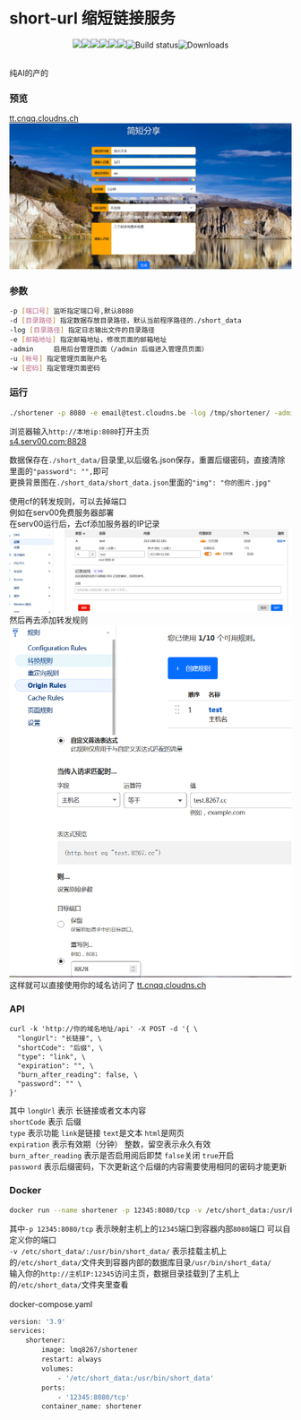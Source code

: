 # short-url 缩短链接服务
<p align="center">
<a href="https://github.com/lmq8267/short-url-go/releases"><img src="https://img.shields.io/github/downloads/lmq8267/short-url-go/total"/></a
<a href="https://github.com/lmq8267/short-url-go/graphs/contributors"><img src="https://img.shields.io/github/contributors-anon/lmq8267/short-url-go"/></a
<a href="https://github.com/lmq8267/short-url-go/releases/"><img src="https://img.shields.io/github/release/lmq8267/short-url-go"/></a
<a href="https://github.com/lmq8267/short-url-go/issues"><img src="https://img.shields.io/github/issues-raw/lmq8267/short-url-go"/></a
<a href="https://github.com/lmq8267/short-url-go/discussions"><img src="https://img.shields.io/github/discussions/lmq8267/short-url-go"/></a
<a href="GitHub repo size"><img src="https://img.shields.io/github/repo-size/lmq8267/short-url-go?color=red&style=flat-square"/></a
<a href="https://github.com/lmq8267/short-url-go/actions?query=workflow%3ABuild"><img src="https://img.shields.io/github/actions/workflow/status/lmq8267/short-url-go/build.yml?branch=main" alt="Build status"/></a
<a href="https://hub.docker.com/r/lmq8267/shortener"><img src="https://img.shields.io/docker/pulls/lmq8267/shortener?color=%2348BB78&logo=docker&label=pulls" alt="Downloads"/></a
</p>

<br> 纯AI的产的 <br>
### 预览
[tt.cnqq.cloudns.ch](https://tt.cnqq.cloudns.ch/)
![](./image/UI预览.png)

### 参数
```bash
-p [端口号] 监听指定端口号,默认8080
-d [目录路径] 指定数据存放目录路径，默认当前程序路径的./short_data
-log [目录路径] 指定日志输出文件的目录路径
-e [邮箱地址] 指定邮箱地址，修改页面的邮箱地址
-admin     启用后台管理页面（/admin 后缀进入管理员页面）
-u [帐号] 指定管理页面账户名
-w [密码] 指定管理页面密码
```

### 运行
```bash
./shortener -p 8080 -e email@test.cloudns.be -log /tmp/shortener/ -admin -u admin -w wodemima &
```
浏览器输入`http://本地ip:8080`打开主页<br>
[s4.serv00.com:8828](http://s4.serv00.com:8828)

数据保存在`./short_data/`目录里,以后缀名.json保存，重置后缀密码，直接清除里面的`"password": "",`即可<br>
更换背景图在`./short_data/short_data.json`里面的`"img": "你的图片.jpg"`

使用cf的转发规则，可以去掉端口<br>
例如在serv00免费服务器部署<br>
在serv00运行后，去cf添加服务器的IP记录
![](./image/CF解析A记录.png)
然后再去添加转发规则
![](./image/建立转发规则.png)
![](./image/设置你的域名.png)
这样就可以直接使用你的域名访问了
[tt.cnqq.cloudns.ch](https://tt.cnqq.cloudns.ch/)

### API
```badh
curl -k 'http://你的域名地址/api' -X POST -d '{ \
  "longUrl": "长链接", \
  "shortCode": "后缀", \
  "type": "link", \
  "expiration": "", \
  "burn_after_reading": false, \
  "password": "" \
}'
```
其中 `longUrl` 表示 长链接或者文本内容<br>
`shortCode` 表示 后缀<br>
`type` 表示功能 `link`是链接 `text`是文本 `html`是网页<br>
`expiration` 表示有效期（分钟） 整数，留空表示永久有效<br>
`burn_after_reading` 表示是否启用阅后即焚 `false`关闭 `true`开启<br>
`password` 表示后缀密码，下次更新这个后缀的内容需要使用相同的密码才能更新<br>

### Docker
```bash
docker run --name shortener -p 12345:8080/tcp -v /etc/short_data:/usr/bin/short_data --restart=always -d lmq8267/shortener

```
其中`-p 12345:8080/tcp` 表示映射主机上的`12345`端口到容器内部`8080`端口 可以自定义你的端口<br>
     `-v /etc/short_data/:/usr/bin/short_data/` 表示挂载主机上的`/etc/short_data/`文件夹到容器内部的数据库目录`/usr/bin/short_data/`<br>
     输入你的`http://主机IP:12345`访问主页，数据目录挂载到了主机上的`/etc/short_data/`文件夹里查看 <br>
<br> docker-compose.yaml
```bash
version: '3.9'
services:
    shortener:
        image: lmq8267/shortener
        restart: always
        volumes:
            - '/etc/short_data:/usr/bin/short_data'
        ports:
            - '12345:8080/tcp'
        container_name: shortener

```
